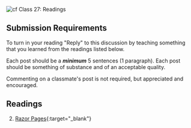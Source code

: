 ![cf](http://i.imgur.com/7v5ASc8.png) Class 27: Readings

## Submission Requirements
To turn in your reading "Reply" to this discussion by teaching something that you learned from the 
readings listed below.

Each post should be a ***minimum*** 5 sentences (1 paragraph). Each post should be something of substance and 
of an acceptable quality. 

Commenting on a classmate's post is not required, but appreciated and encouraged.

## Readings
2. [Razor Pages](https://docs.microsoft.com/en-us/aspnet/core/razor-pages/?view=aspnetcore-2.2&tabs=visual-studio){:target="_blank"} 